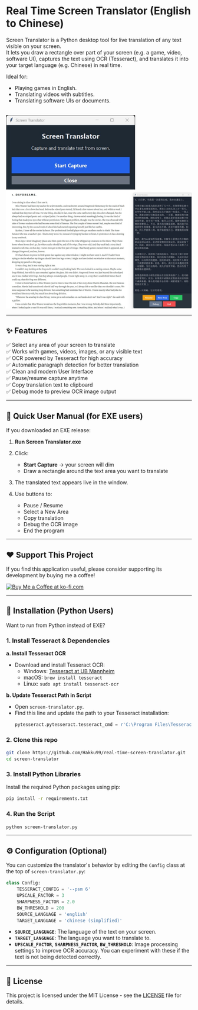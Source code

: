 # Real Time Screen Translator (English to Chinese)

Screen Translator is a Python desktop tool for live translation of any text visible on your screen.  
It lets you draw a rectangle over part of your screen (e.g. a game, video, software UI), captures the text using OCR (Tesseract), and translates it into your target language (e.g. Chinese) in real time.

Ideal for:
- Playing games in English.
- Translating videos with subtitles.
- Translating software UIs or documents.

<br>
<img src="./assets/screen-translator-1.jpg" width="350"/>

<br>
<img src="./assets/working-sample-1.jpg" width="700"/>

---

## ✨ Features

✅ Select any area of your screen to translate  
✅ Works with games, videos, images, or any visible text  
✅ OCR powered by Tesseract for high accuracy  
✅ Automatic paragraph detection for better translation  
✅ Clean and modern User Interface  
✅ Pause/resume capture anytime  
✅ Copy translation text to clipboard  
✅ Debug mode to preview OCR image output

---

## 🚀 Quick User Manual (for EXE users)

If you downloaded an EXE release:

1. **Run Screen Translator.exe**

2. Click:
    - **Start Capture** → your screen will dim
    - Draw a rectangle around the text area you want to translate

3. The translated text appears live in the window.

4. Use buttons to:
    - Pause / Resume
    - Select a New Area
    - Copy translation
    - Debug the OCR image
    - End the program

---

## ❤️ Support This Project
If you find this application useful, please consider supporting its development by buying me a coffee!

[![Buy Me a Coffee at ko-fi.com](https://ko-fi.com/img/githubbutton_sm.svg)](https://ko-fi.com/hakku99)

---

## 🐍 Installation (Python Users)

Want to run from Python instead of EXE?

### 1. Install Tesseract & Dependencies

**a. Install Tesseract OCR**

- Download and install Tesseract OCR:
    - Windows: [Tesseract at UB Mannheim](https://github.com/UB-Mannheim/tesseract/wiki)
    - macOS: `brew install tesseract`
    - Linux: `sudo apt install tesseract-ocr`

**b. Update Tesseract Path in Script**

- Open `screen-translator.py`.
- Find this line and update the path to your Tesseract installation:
  ```python
  pytesseract.pytesseract.tesseract_cmd = r'C:\Program Files\Tesseract-OCR\tesseract.exe'
  ```

### 2. Clone this repo

```bash
git clone https://github.com/Hakku99/real-time-screen-translator.git
cd screen-translator
```

### 3. Install Python Libraries

Install the required Python packages using pip:

```bash
pip install -r requirements.txt
```

### 4. Run the Script

```bash
python screen-translator.py
```

---

## ⚙️ Configuration (Optional)

You can customize the translator's behavior by editing the `Config` class at the top of `screen-translator.py`:

```python
class Config:
    TESSERACT_CONFIG = '--psm 6'
    UPSCALE_FACTOR = 3
    SHARPNESS_FACTOR = 2.0
    BW_THRESHOLD = 200
    SOURCE_LANGUAGE = 'english'
    TARGET_LANGUAGE = 'chinese (simplified)'
```

- **`SOURCE_LANGUAGE`**: The language of the text on your screen.
- **`TARGET_LANGUAGE`**: The language you want to translate to.
- **`UPSCALE_FACTOR`**, **`SHARPNESS_FACTOR`**, **`BW_THRESHOLD`**: Image processing settings to improve OCR accuracy. You can experiment with these if the text is not being detected correctly.

---

## 📜 License

This project is licensed under the MIT License - see the [LICENSE](LICENSE) file for details.
